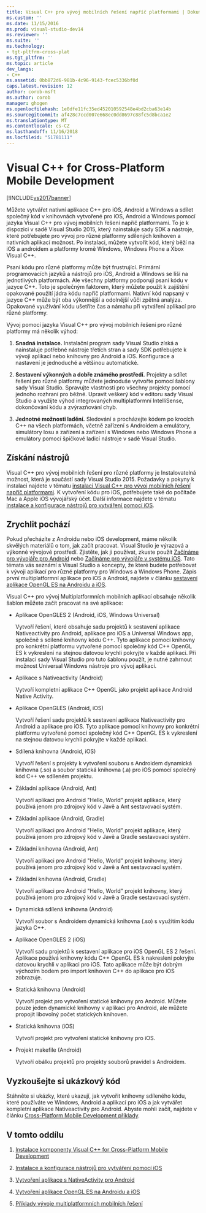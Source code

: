 ```yaml
---
title: Visual C++ pro vývoj mobilních řešení napříč platformami | Dokumentace Microsoftu
ms.custom: ''
ms.date: 11/15/2016
ms.prod: visual-studio-dev14
ms.reviewer: ''
ms.suite: ''
ms.technology:
- tgt-pltfrm-cross-plat
ms.tgt_pltfrm: ''
ms.topic: article
dev_langs:
- C++
ms.assetid: 0bb872d6-981b-4c96-9143-fcec5336bf0d
caps.latest.revision: 12
author: corob-msft
ms.author: corob
manager: ghogen
ms.openlocfilehash: 1e0dfe11fc35ed452010592548e4bd2cba63e14b
ms.sourcegitcommit: af428c7ccd007e668ec0dd8697c88fc5d8bca1e2
ms.translationtype: MT
ms.contentlocale: cs-CZ
ms.lasthandoff: 11/16/2018
ms.locfileid: "51781111"
---
```

# <a name="visual-c-for-cross-platform-mobile-development"></a>Visual C++ for Cross-Platform Mobile Development
[!INCLUDE[vs2017banner](../includes/vs2017banner.md)]

  
Můžete vytvářet nativní aplikace C++ pro iOS, Android a Windows a sdílet společný kód v knihovnách vytvořené pro iOS, Android a Windows pomocí jazyka Visual C++ pro vývoj mobilních řešení napříč platformami. To je k dispozici v sadě Visual Studio 2015, který nainstaluje sady SDK a nástroje, které potřebujete pro vývoj pro různé platformy sdílených knihoven a nativních aplikací možnost. Po instalaci, můžete vytvořit kód, který běží na iOS a androidem a platformy kromě Windows, Windows Phone a Xbox Visual C++.  
  
 Psaní kódu pro různé platformy může být frustrující. Primární programovacích jazyků a nástrojů pro iOS, Android a Windows se liší na jednotlivých platformách. Ale všechny platformy podporují psaní kódu v jazyce C++. Toto je společným faktorem, který můžete použít k zajištění opakované použití jádra kódu napříč platformami. Nativní kód napsaný v jazyce C++ může být oba výkonnější a odolnější vůči zpětná analýza. Opakované využívání kódu ušetříte čas a námahu při vytváření aplikací pro různé platformy.  
  
 Vývoj pomocí jazyka Visual C++ pro vývoj mobilních řešení pro různé platformy má několik výhod:  
  
1.  **Snadná instalace.** Instalační program sady Visual Studio získá a nainstaluje potřebné nástroje třetích stran a sady SDK potřebujete k vývoji aplikací nebo knihovny pro Android a iOS. Konfigurace a nastavení je jednoduché a většinou automatické.  
  
2.  **Sestavení výkonných a dobře známého prostředí.** Projekty a sdílet řešení pro různé platformy můžete jednoduše vytvořte pomocí šablony sady Visual Studio. Spravujte vlastnosti pro všechny projekty pomocí jednoho rozhraní pro běžné. Upravit veškerý kód v editoru sady Visual Studio a využijte výhod integrovaných multiplatformní IntelliSense, dokončování kódu a zvýrazňování chyb.  
  
3.  **Jednotné možnosti ladění.** Sledování a procházejte kódem po krocích C++ na všech platformách, včetně zařízení s Androidem a emulátory, simulátory Iosu a zařízení a zařízení s Windows nebo Windows Phone a emulátory pomocí špičkové ladicí nástroje v sadě Visual Studio.  
  
## <a name="get-the-tools"></a>Získání nástrojů  
 Visual C++ pro vývoj mobilních řešení pro různé platformy je Instalovatelná možnost, která je součástí sady Visual Studio 2015. Požadavky a pokyny k instalaci najdete v tématu [instalaci Visual C++ pro vývoj mobilních řešení napříč platformami](../cross-platform/install-visual-cpp-for-cross-platform-mobile-development.md). K vytvoření kódu pro iOS, potřebujete také do počítače Mac a Apple iOS vývojářský účet. Další informace najdete v tématu [instalace a konfigurace nástrojů pro vytváření pomocí iOS](../cross-platform/install-and-configure-tools-to-build-using-ios.md).  
  
## <a name="come-up-to-speed"></a>Zrychlit pochází  
 Pokud přecházíte z Androidu nebo iOS development, máme několik skvělých materiálů o tom, jak začít pracovat. Visual Studio je výrazová a výkonné vývojové prostředí. Zjistěte, jak ji používat, zkuste použít [Začínáme pro vývojáře pro Android](https://msdn.microsoft.com/library/windows/apps/dn275875.aspx) nebo [Začínáme pro vývojáře v systému iOS](https://msdn.microsoft.com/library/windows/apps/xaml/jj657966.aspx). Tato témata vás seznámí s Visual Studio a koncepty, že které budete potřebovat k vývoji aplikací pro různé platformy pro Windows a Windows Phone. Zápis první multiplatformní aplikace pro iOS a Android, najdete v článku [sestavení aplikace OpenGL ES na Androidu a iOS](../cross-platform/build-an-opengl-es-application-on-android-and-ios.md).  
  
 Visual C++ pro vývoj Multiplatformních mobilních aplikací obsahuje několik šablon můžete začít pracovat na své aplikace:  
  
-   Aplikace OpenGLES 2 (Android, iOS, Windows Universal)  
  
     Vytvoří řešení, které obsahuje sadu projektů k sestavení aplikace Nativeactivity pro Android, aplikace pro iOS a Universal Windows app, společně s sdílené knihovny kódu C++. Tyto aplikace pomocí knihovny pro konkrétní platformu vytvořené pomocí společný kód C++ OpenGL ES k vykreslení na stejnou datovou krychli pokryjte v každé aplikaci. Při instalaci sady Visual Studio pro tuto šablonu použít, je nutné zahrnout možnost Universal Windows nástroje pro vývoj aplikací.  
  
-   Aplikace s Nativeactivity (Android)  
  
     Vytvoří kompletní aplikace C++ OpenGL jako projekt aplikace Android Native Activity.  
  
-   Aplikace OpenGLES (Android, iOS)  
  
     Vytvoří řešení sadu projektů k sestavení aplikace Nativeactivity pro Android a aplikace pro iOS. Tyto aplikace pomocí knihovny pro konkrétní platformu vytvořené pomocí společný kód C++ OpenGL ES k vykreslení na stejnou datovou krychli pokryjte v každé aplikaci.  
  
-   Sdílená knihovna (Android, iOS)  
  
     Vytvoří řešení s projekty k vytvoření souboru s Androidem dynamická knihovna (.so) a soubor statická knihovna (.a) pro iOS pomocí společný kód C++ ve sdíleném projektu.  
  
-   Základní aplikace (Android, Ant)  
  
     Vytvoří aplikaci pro Android "Hello, World" projekt aplikace, který používá jenom pro zdrojový kód v Javě a Ant sestavovací systém.  
  
-   Základní aplikace (Android, Gradle)  
  
     Vytvoří aplikaci pro Android "Hello, World" projekt aplikace, který používá jenom pro zdrojový kód v Javě a Gradle sestavovací systém.  
  
-   Základní knihovna (Android, Ant)  
  
     Vytvoří aplikaci pro Android "Hello, World" projekt knihovny, který používá jenom pro zdrojový kód v Javě a Ant sestavovací systém.  
  
-   Základní knihovna (Android, Gradle)  
  
     Vytvoří aplikaci pro Android "Hello, World" projekt knihovny, který používá jenom pro zdrojový kód v Javě a Gradle sestavovací systém.  
  
-   Dynamická sdílená knihovna (Android)  
  
     Vytvoří soubor s Androidem dynamická knihovna (.so) s využitím kódu jazyka C++.  
  
-   Aplikace OpenGLES 2 (iOS)  
  
     Vytvoří sadu projektů k sestavení aplikace pro iOS OpenGL ES 2 řešení. Aplikace používá knihovny kódu C++ OpenGL ES k nakreslení pokryjte datovou krychli v aplikaci pro iOS. Tato aplikace může být dobrým výchozím bodem pro import knihoven C++ do aplikace pro iOS zobrazuje.  
  
-   Statická knihovna (Android)  
  
     Vytvoří projekt pro vytvoření statické knihovny pro Android. Můžete pouze jeden dynamické knihovny v aplikaci pro Android, ale můžete propojit libovolný počet statických knihoven.  
  
-   Statická knihovna (iOS)  
  
     Vytvoří projekt pro vytvoření statické knihovny pro iOS.  
  
-   Projekt makefile (Android)  
  
     Vytvoří obálku projektů pro projekty souborů pravidel s Androidem.  
  
## <a name="try-out-sample-code"></a>Vyzkoušejte si ukázkový kód  
 Stáhněte si ukázky, které ukazují, jak vytvořit knihovny sdíleného kódu, které používáte ve Windows, Android a aplikací pro iOS a jak vytvářet kompletní aplikace Nativeactivity pro Android. Abyste mohli začít, najdete v článku [Cross-Platform Mobile Development příklady](../cross-platform/cross-platform-mobile-development-examples.md).  
  
## <a name="in-this-section"></a>V tomto oddílu  
  
1.  [Instalace komponenty Visual C++ for Cross-Platform Mobile Development](../cross-platform/install-visual-cpp-for-cross-platform-mobile-development.md)  
  
2.  [Instalace a konfigurace nástrojů pro vytváření pomocí iOS](../cross-platform/install-and-configure-tools-to-build-using-ios.md)  
  
3.  [Vytvoření aplikace s NativeActivity pro Android](../cross-platform/create-an-android-native-activity-app.md)  
  
4.  [Vytvoření aplikace OpenGL ES na Androidu a iOS](../cross-platform/build-an-opengl-es-application-on-android-and-ios.md)  
  
5.  [Příklady vývoje multiplatformních mobilních řešení](../cross-platform/cross-platform-mobile-development-examples.md)

